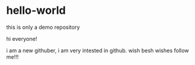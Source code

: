 # hello-world
this is only a demo repository


hi everyone!

i am a new githuber, i am very intested in github.
wish besh wishes follow me!!!
